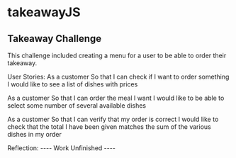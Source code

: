 # takeawayJS

## Takeaway Challenge
This challenge included creating a menu for a user to be able to order their takeaway. 

User Stories:
As a customer
So that I can check if I want to order something
I would like to see a list of dishes with prices

As a customer
So that I can order the meal I want
I would like to be able to select some number of several available dishes

As a customer
So that I can verify that my order is correct
I would like to check that the total I have been given matches the sum of the various dishes in my order

Reflection: 
---- Work Unfinished ----

